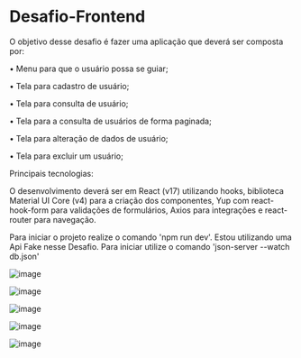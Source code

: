 # Desafio-Frontend

O objetivo desse desafio é fazer uma aplicação que deverá ser composta por:

• Menu para que o usuário possa se guiar; 

• Tela para cadastro de usuário;

• Tela para consulta de usuário;

• Tela para a consulta de usuários de forma paginada;

• Tela para alteração de dados de usuário;

• Tela para excluir um usuário;


Principais tecnologias: 

O desenvolvimento deverá ser em React
(v17) utilizando hooks, biblioteca Material UI Core (v4) para a criação dos componentes, Yup
com react-hook-form para validações de formulários, Axios para integrações e react-router
para navegação.

Para iniciar o projeto realize o comando 'npm run dev'.
Estou utilizando uma Api Fake nesse Desafio. Para iniciar utilize o comando 'json-server --watch db.json'


![image](https://user-images.githubusercontent.com/105685493/233464313-cb6478cb-62d0-408d-978c-8e39d64d0fda.png)



![image](https://user-images.githubusercontent.com/105685493/236308912-269e9031-7ef2-45f4-9dec-ac0839645a42.png)


![image](https://user-images.githubusercontent.com/105685493/236309206-48997e0a-25f7-4358-af1a-dfd801a5705d.png)

![image](https://user-images.githubusercontent.com/105685493/236309361-6e83aafc-1042-4b49-aaac-c1d080d24bcb.png)



![image](https://user-images.githubusercontent.com/105685493/236310802-22220950-a6b1-497f-a7fe-8acd86c3e12b.png)


